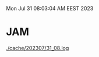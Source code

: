 Mon Jul 31 08:03:04 AM EEST 2023
# JAM
<a href='./cache/202307/31_08.log'>./cache/202307/31_08.log</a>
